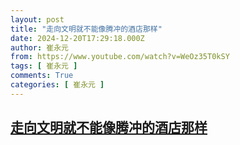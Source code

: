 ```yaml
---
layout: post
title: "走向文明就不能像腾冲的酒店那样"
date: 2024-12-20T17:29:18.000Z
author: 崔永元
from: https://www.youtube.com/watch?v=WeOz35T0kSY
tags: [ 崔永元 ]
comments: True
categories: [ 崔永元 ]
---
```

<!--1734715758000-->
[走向文明就不能像腾冲的酒店那样](https://www.youtube.com/watch?v=WeOz35T0kSY)
------

<div>

</div>
